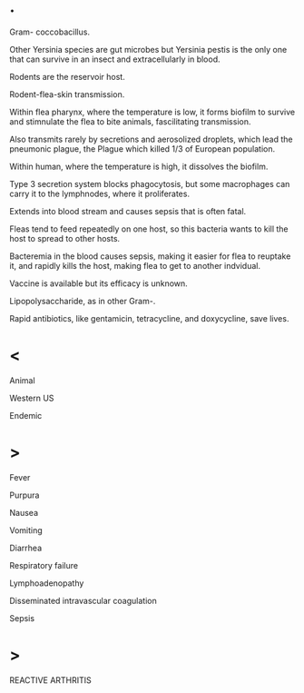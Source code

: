 # .

Gram- coccobacillus.

Other Yersinia species are gut microbes but Yersinia pestis is the only one that can survive in an insect and extracellularly in blood.

Rodents are the reservoir host.

Rodent-flea-skin transmission.

Within flea pharynx, where the temperature is low, it forms biofilm to survive and stimnulate the flea to bite animals, fascilitating transmission.

Also transmits rarely by secretions and aerosolized droplets, which lead the pneumonic plague, the Plague which killed 1/3 of European population.

Within human, where the temperature is high, it dissolves the biofilm.

Type 3 secretion system blocks phagocytosis, but some macrophages can carry it to the lymphnodes, where it proliferates.

Extends into blood stream and causes sepsis that is often fatal.

Fleas tend to feed repeatedly on one host, so this bacteria wants to kill the host to spread to other hosts.

Bacteremia in the blood causes sepsis, making it easier for flea to reuptake it, and rapidly kills the host, making flea to get to another indvidual.

Vaccine is available but its efficacy is unknown.

Lipopolysaccharide, as in other Gram-.

Rapid antibiotics, like gentamicin, tetracycline, and doxycycline, save lives.

# <

Animal

Western US

Endemic

# >

Fever

Purpura

Nausea

Vomiting

Diarrhea

Respiratory failure

Lymphoadenopathy

Disseminated intravascular coagulation

Sepsis

# >

REACTIVE ARTHRITIS
